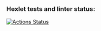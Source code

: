 ### Hexlet tests and linter status:
[![Actions Status](https://github.com/zygomant/python-project-lvl1/workflows/hexlet-check/badge.svg)](https://github.com/zygomant/python-project-lvl1/actions)